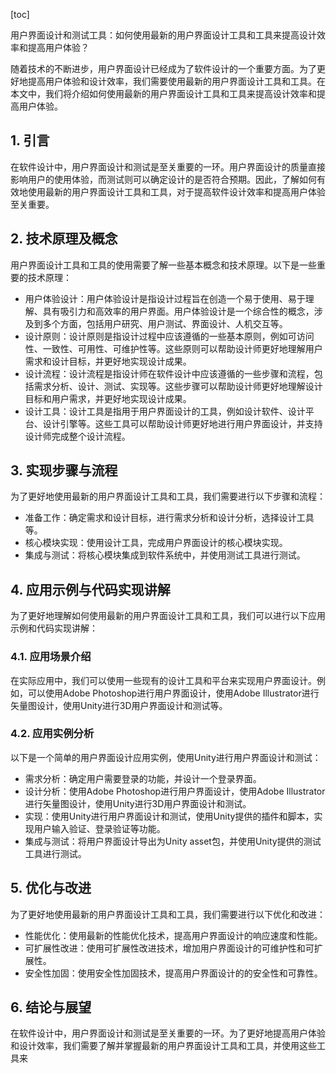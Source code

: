 
[toc]                    
                
                
用户界面设计和测试工具：如何使用最新的用户界面设计工具和工具来提高设计效率和提高用户体验？

随着技术的不断进步，用户界面设计已经成为了软件设计的一个重要方面。为了更好地提高用户体验和设计效率，我们需要使用最新的用户界面设计工具和工具。在本文中，我们将介绍如何使用最新的用户界面设计工具和工具来提高设计效率和提高用户体验。

## 1. 引言

在软件设计中，用户界面设计和测试是至关重要的一环。用户界面设计的质量直接影响用户的使用体验，而测试则可以确定设计的是否符合预期。因此，了解如何有效地使用最新的用户界面设计工具和工具，对于提高软件设计效率和提高用户体验至关重要。

## 2. 技术原理及概念

用户界面设计工具和工具的使用需要了解一些基本概念和技术原理。以下是一些重要的技术原理：

- 用户体验设计：用户体验设计是指设计过程旨在创造一个易于使用、易于理解、具有吸引力和高效率的用户界面。用户体验设计是一个综合性的概念，涉及到多个方面，包括用户研究、用户测试、界面设计、人机交互等。
- 设计原则：设计原则是指设计过程中应该遵循的一些基本原则，例如可访问性、一致性、可用性、可维护性等。这些原则可以帮助设计师更好地理解用户需求和设计目标，并更好地实现设计成果。
- 设计流程：设计流程是指设计师在软件设计中应该遵循的一些步骤和流程，包括需求分析、设计、测试、实现等。这些步骤可以帮助设计师更好地理解设计目标和用户需求，并更好地实现设计成果。
- 设计工具：设计工具是指用于用户界面设计的工具，例如设计软件、设计平台、设计引擎等。这些工具可以帮助设计师更好地进行用户界面设计，并支持设计师完成整个设计流程。

## 3. 实现步骤与流程

为了更好地使用最新的用户界面设计工具和工具，我们需要进行以下步骤和流程：

- 准备工作：确定需求和设计目标，进行需求分析和设计分析，选择设计工具等。
- 核心模块实现：使用设计工具，完成用户界面设计的核心模块实现。
- 集成与测试：将核心模块集成到软件系统中，并使用测试工具进行测试。

## 4. 应用示例与代码实现讲解

为了更好地理解如何使用最新的用户界面设计工具和工具，我们可以进行以下应用示例和代码实现讲解：

### 4.1. 应用场景介绍

在实际应用中，我们可以使用一些现有的设计工具和平台来实现用户界面设计。例如，可以使用Adobe Photoshop进行用户界面设计，使用Adobe Illustrator进行矢量图设计，使用Unity进行3D用户界面设计和测试等。

### 4.2. 应用实例分析

以下是一个简单的用户界面设计应用实例，使用Unity进行用户界面设计和测试：

- 需求分析：确定用户需要登录的功能，并设计一个登录界面。
- 设计分析：使用Adobe Photoshop进行用户界面设计，使用Adobe Illustrator进行矢量图设计，使用Unity进行3D用户界面设计和测试。
- 实现：使用Unity进行用户界面设计和测试，使用Unity提供的插件和脚本，实现用户输入验证、登录验证等功能。
- 集成与测试：将用户界面设计导出为Unity asset包，并使用Unity提供的测试工具进行测试。

## 5. 优化与改进

为了更好地使用最新的用户界面设计工具和工具，我们需要进行以下优化和改进：

- 性能优化：使用最新的性能优化技术，提高用户界面设计的响应速度和性能。
- 可扩展性改进：使用可扩展性改进技术，增加用户界面设计的可维护性和可扩展性。
- 安全性加固：使用安全性加固技术，提高用户界面设计的的安全性和可靠性。

## 6. 结论与展望

在软件设计中，用户界面设计和测试是至关重要的一环。为了更好地提高用户体验和设计效率，我们需要了解并掌握最新的用户界面设计工具和工具，并使用这些工具来

